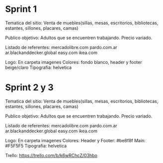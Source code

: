 # Sprint 1
Tematica del sitio:
Venta de muebles(sillas, mesas, escritorios, bibliotecas, estantes, sillones, placares, camas)

Publico objetivo:
Adultos que se encuentren trabajando. Precio variado.

Listado de referentes:
mercadolibre.com
pardo.com.ar
ar.blackanddecker.global
easy.com
ikea.com

Logo: En carpeta imagenes
Colores: fondo blanco, header y footer beige/claro
Tipografia: helvetica

# Sprint 2 y 3

Tematica del sitio:
Venta de muebles(sillas, mesas, escritorios, bibliotecas, estantes, sillones, placares, camas)

Publico objetivo:
Adultos que se encuentren trabajando. Precio variado.

Listado de referentes:
mercadolibre.com
pardo.com.ar
ar.blackanddecker.global
easy.com
ikea.com

Logo: En carpeta imagenes
Colores:
 Header y Footer: #be8f8f
 Main: #F5F5F5
Tipografia: helvetica

Trello: https://trello.com/b/k6wRChcZ/03hbo


